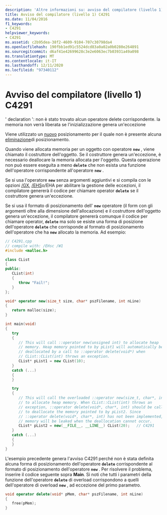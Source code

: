 ```yaml
---
description: 'Altre informazioni su: avviso del compilatore (livello 1) C4291'
title: Avviso del compilatore (livello 1) C4291
ms.date: 11/04/2016
f1_keywords:
- C4291
helpviewer_keywords:
- C4291
ms.assetid: c2b95dea-38f2-4609-9104-707c30798da4
ms.openlocfilehash: 190fbb1ed91c5524dcd83a0a02a0b0280e264891
ms.sourcegitcommit: d6af41e42699628c3e2e6063ec7b03931a49a098
ms.translationtype: MT
ms.contentlocale: it-IT
ms.lasthandoff: 12/11/2020
ms.locfileid: "97340112"
---
```

# <a name="compiler-warning-level-1-c4291"></a>Avviso del compilatore (livello 1) C4291

' declaration ': non è stato trovato alcun operatore delete corrispondente. la memoria non verrà liberata se l'inizializzazione genera un'eccezione

Viene utilizzato un [nuovo](../../cpp/new-operator-cpp.md) posizionamento per il quale non è presente alcuna [eliminazione](../../cpp/delete-operator-cpp.md)di posizionamento.

Quando viene allocata memoria per un oggetto con operatore **`new`** , viene chiamato il costruttore dell'oggetto. Se il costruttore genera un'eccezione, è necessario deallocare la memoria allocata per l'oggetto. Questa operazione non può essere eseguita a meno **`delete`** che non esista una funzione dell'operatore corrispondente all'operatore **`new`** .

Se si usa l'operatore **`new`** senza argomenti aggiuntivi e si compila con le opzioni [/GX](../../build/reference/gx-enable-exception-handling.md), [/EHS](../../build/reference/eh-exception-handling-model.md)o/EHA per abilitare la gestione delle eccezioni, il compilatore genererà il codice per chiamare operator **`delete`** se il costruttore genera un'eccezione.

Se si usa il formato di posizionamento dell' **`new`** operatore (il form con gli argomenti oltre alla dimensione dell'allocazione) e il costruttore dell'oggetto genera un'eccezione, il compilatore genererà comunque il codice per chiamare operator, **`delete`** ma solo se esiste una forma di posizione dell'operatore **`delete`** che corrisponde al formato di posizionamento dell'operatore che ha **`new`** allocato la memoria. Ad esempio:

```cpp
// C4291.cpp
// compile with: /EHsc /W1
#include <malloc.h>

class CList
{
public:
   CList(int)
   {
      throw "Fail!";
   }
};

void* operator new(size_t size, char* pszFilename, int nLine)
{
   return malloc(size);
}

int main(void)
{
   try
   {
      // This will call ::operator new(unsigned int) to allocate heap
      // memory. Heap memory pointed to by pList1 will automatically be
      // deallocated by a call to ::operator delete(void*) when
      // CList::CList(int) throws an exception.
      CList* pList1 = new CList(10);
   }
   catch (...)
   {
   }

   try
   {
      // This will call the overloaded ::operator new(size_t, char*, int)
      // to allocate heap memory. When CList::CList(int) throws an
      // exception, ::operator delete(void*, char*, int) should be called
      // to deallocate the memory pointed to by pList2. Since
      // ::operator delete(void*, char*, int) has not been implemented,
      // memory will be leaked when the deallocation cannot occur.
      CList* pList2 = new(__FILE__, __LINE__) CList(20);   // C4291
   }
   catch (...)
   {
   }
}
```

L'esempio precedente genera l'avviso C4291 perché non è stata definita alcuna forma di posizionamento dell'operatore **`delete`** corrispondente al formato di posizionamento dell'operatore **`new`** . Per risolvere il problema, inserire il codice seguente sopra **Main**. Si noti che tutti i parametri della funzione dell'operatore **`delete`** di overload corrispondono a quelli dell'operatore di overload **`new`** , ad eccezione del primo parametro.

```cpp
void operator delete(void* pMem, char* pszFilename, int nLine)
{
   free(pMem);
}
```

